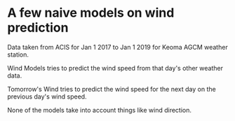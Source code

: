 # A few naive models on wind prediction
Data taken from ACIS for Jan 1 2017 to Jan 1 2019 for Keoma AGCM weather station.

Wind Models tries to predict the wind speed from that day's other weather data.

Tomorrow's Wind tries to predict the wind speed for the next day on the previous day's wind speed.

None of the models take into account things like wind direction.